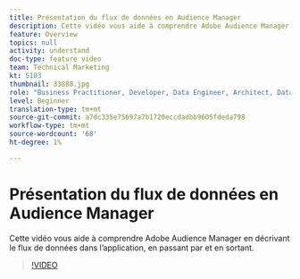 ```yaml
---
title: Présentation du flux de données en Audience Manager
description: Cette vidéo vous aide à comprendre Adobe Audience Manager en décrivant le flux de données dans l’application, en passant par et en sortant.
feature: Overview
topics: null
activity: understand
doc-type: feature video
team: Technical Marketing
kt: 5103
thumbnail: 33888.jpg
role: "Business Practitioner, Developer, Data Engineer, Architect, Data Architect, Administrator, Leader"
level: Beginner
translation-type: tm+mt
source-git-commit: a7dc335e75697a7b1720eccdadbb9605fdeda798
workflow-type: tm+mt
source-wordcount: '68'
ht-degree: 1%

---
```



# Présentation du flux de données en Audience Manager

Cette vidéo vous aide à comprendre Adobe Audience Manager en décrivant le flux de données dans l’application, en passant par et en sortant.

>[!VIDEO](https://video.tv.adobe.com/v/33888/?quality=12)
